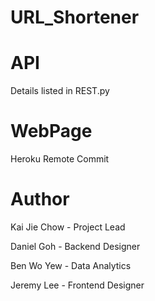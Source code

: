 # URL_Shortener

# API

Details listed in REST.py

# WebPage

Heroku
Remote Commit

# Author

Kai Jie Chow - Project Lead

Daniel Goh - Backend Designer

Ben Wo Yew - Data Analytics

Jeremy Lee - Frontend Designer
